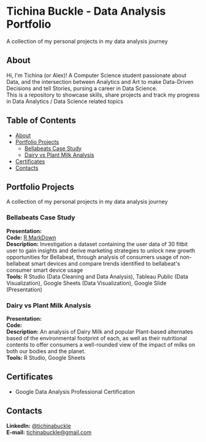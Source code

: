 # Tichina Buckle - Data Analysis Portfolio
A collection of my personal projects in my data analysis journey

## About
Hi, I'm Tichina (or Alex)! A Computer Science student passionate about Data, and the intersection between Analytics and Art to make Data-Driven Decisions and tell Stories, pursing a career in Data Science.
<br>
This is a repository to showcase skills, share projects and track my progress in Data Analytics / Data Science related topics

## Table of Contents
- [About](#about)
- [Portfolio Projects](#portfolio-projects)
	+ [Bellabeats Case Study](#bellabeats-case-study)
	+ [Dairy vs Plant Milk Analysis](#tDairy-vs-Plant-Milk-Analysis)
- [Certificates](#certificates)
- [Contacts](#contacts)

## Portfolio Projects
A collection of my personal projects in my data analysis journey

### Bellabeats Case Study
**Presentation:**
<br>
**Code:** [R MarkDown]()
<br>
**Description:** Investigation a dataset containing the user data of 30 fitbit user to gain insights and derive marketing strategies to unlock new growth opportunities for Bellabeat, through analysis of consumers usage of non-bellabeat smart devices and compare trends identified to bellabeat's consumer smart device usage
<br>
**Tools:** R Studio (Data Cleaning and Data Analysis), Tableau Public (Data Visualization), Google Sheets (Data Visualization), Google Slide (Presentation)

### Dairy vs Plant Milk Analysis
**Presentation:**
<br>
**Code:** 
<br>
**Description:** An analysis of Dairy Milk and popular Plant-based alternates based of the environmental footprint of each, as well as their nutritional contents to offer consumers a well-rounded view of the impact of milks on both our bodies and the planet.
<br>
**Tools:** R Studio, Google Sheets

## Certificates
- Google Data Analysis Professional Certification

## Contacts
**LinkedIn:** [@tichinabuckle](https://www.linkedin.com/in/tichinabuckle/)
<br>
**E-mail:** tichinabuckle@gmail.com
